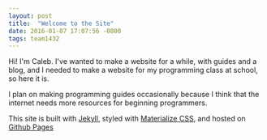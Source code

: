 ```yaml
---
layout: post
title:  "Welcome to the Site"
date: 2016-01-07 17:07:56 -0800
tags: team1432
---
```

Hi!
I'm Caleb.
I've wanted to make a website for a while, with guides and a blog, and I needed to make a website for my programming class at school, so here it is.

I plan on making programming guides occasionally because I think that the internet needs more resources for beginning programmers.

This site is built with [Jekyll][jekyll], styled with [Materialize CSS][materializecss], and hosted on [Github Pages][gh-pages]


[jekyll]:http://jekyllrb.com/
[materializecss]:http://materializecss.com/
[gh-pages]:https://github.com/calebeby/calebeby.github.io
